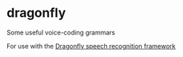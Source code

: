 dragonfly
=========

Some useful voice-coding grammars

For use with the [Dragonfly speech recognition framework](https://code.google.com/p/dragonfly/)
